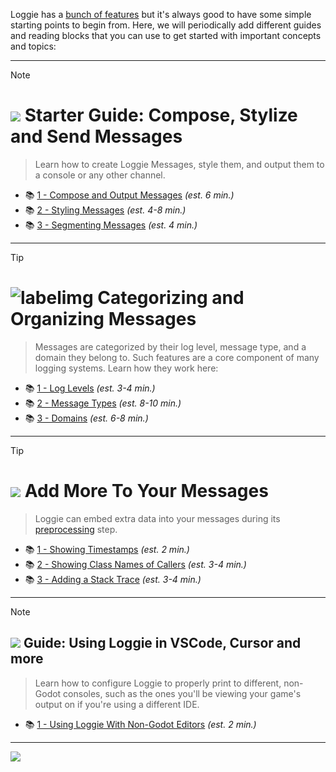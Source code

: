 
Loggie has a [bunch of features](ALL_FEATURES.md) but it's always good to have some simple starting points to begin from. Here, we will periodically add different guides and reading blocks that you can use to get started with important concepts and topics:

---

> [!NOTE]
> # ![](https://i.imgur.com/UKLliDE.png) Starter Guide: Compose, Stylize and Send Messages
> 
> > Learn how to create Loggie Messages, style them, and output them to a console or any other channel.
> > 
> * 📚 [1 - Compose and Output Messages](features/COMPOSE_AND_OUTPUT_MESSAGES.md) *(est. 6 min.)*
> * 📚 [2 - Styling Messages](customization/STYLING_MESSAGES.md) *(est. 4-8 min.)*
> * 📚 [3 - Segmenting Messages](customization/SEGMENTING_MESSAGES.md) *(est. 4 min.)*

---

> [!TIP]
> # ![labelimg](https://i.imgur.com/f8Li33A.png) Categorizing and Organizing Messages
> 
> > Messages are categorized by their log level, message type, and a domain they belong to. 
> > Such features are a core component of many logging systems.
> > Learn how they work here:
>
> * 📚 [1 - Log Levels](features/LOG_LEVELS.md) *(est. 3-4 min.)*
> * 📚 [2 - Message Types](customization/MESSAGE_TYPES.md) *(est. 8-10 min.)*
> * 📚 [3 - Domains](features/DOMAINS.md) *(est. 6-8 min.)*

---

> [!TIP]
> # ![](https://i.imgur.com/nApy0O1.png) Add More To Your Messages
> 
> > Loggie can embed extra data into your messages during its [preprocessing](features/PREPROCESSING.md) step.
> > 
> * 📚 [1 - Showing Timestamps](features/TIMESTAMPS.md) *(est. 2 min.)*
> * 📚 [2 - Showing Class Names of Callers](features/CLASS_NAME_DERIVATION.md) *(est. 3-4 min.)*
> * 📚 [3 - Adding a Stack Trace](features/STACK_TRACING.md) *(est. 3-4 min.)*

---

> [!NOTE]
> ## ![](../assets/icons/terminal.png)  Guide: Using Loggie in VSCode, Cursor and more
> 
> > Learn how to configure Loggie to properly print to different, non-Godot consoles, such as the ones you'll be viewing your game's output on if you're using a different IDE.
>
> * 📚 [1 - Using Loggie With Non-Godot Editors](features/USE_WITH_NONGODOT_EDITORS.md) *(est. 2 min.)*

---

[<img src="../assets/banners/see_all_features.png">](ALL_FEATURES.md)